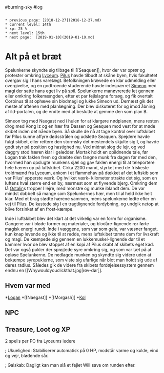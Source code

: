 #burning-sky #log

```ad-info

* previous page: [2018-12-27](2018-12-27.md)
* current level: 14th
* xp: 25 %
* next level: 15th
* next page:  [2019-01-10](2019-01-10.md) 
```

# Alt på et bræt  
Spelunkerne skyndte sig tilbage til [[Seaquen]], hvor der var oprør og protester omkring [Lyceum](Lyceum.md). [Pilus](Pilus.md) havde tilbudt at skåne byen, hvis fakultetet overgav sig I hans varetægt. Befolkningen krævede en klar udmelding eller overgivelse, og en godtroende studerende havde indespærret [Simeon](Simeon%20Gohannach.md) med magi der satte hans eget liv på spil. Spelunkerne manøvrerede let gennem eller omkring folkemængden, efter et par fejlslagne forsøg, og fik overtalt Corbinus til at ophæve sin blodmagi og lukke Simeon ud. Dernæst gik det meste af aftenen med planlægning. Der blev diskuteret for og imod åbning af ild-portalen, og de endte med at beslutte at gemme den som plan B. 
Simeon tog med Naegast ned i hulen for at klargøre nødplanen, mens resten drog med Kong Iz og en hær fra Dassen og Seaquen mod vest for at møde skibet inden det nåede byen. Så skulle de nå at tage kontrol over luftskibet før Pilus kunne affyre dødsstrålen og udslette Seaquen. Spejdere havde fulgt skibet, eller rettere den stormsky det mestendels skjulte sig I, og havde godt styr på position og hastighed nu. Ved midnat slog de lejr, og ved daggry stod hæren klar i geledder. Mortak holdt en opildnende tale, før Logan trak faklen frem og dræbte den fangne munk fra dagen før med den, hvormed han opslugte munkens sjæl og gav faklen energi til at teleportere hele hæren op på luftskibet. Cirka 2200 mand, styrket med de friskeste troldmænd fra Lyceum, ankom i et flammehav på dækket af det luftskib som var Pilus' ypperste værk. Og hvilket værk- kilometer strakte det sig, som en luftens hval større end en by, nærmest som et flyvende bjerg. Omkring dem lå [Ostalin](Ostalin.md)s tropper I lejre, med monstre og munke iblandt dem. De var mindst dobbelt så mange som Spelunkernes hær, men til al held ikke helt klar. Med et brag stødte hærene sammen, mens spelunkerne ledte efter en vej til Pilus. De kastede sig I en tragtlignende fordybning, og undgik netop at blive forsinket af en frost-kæmpe.
Inde i luftskibet blev det klart at det virkelig var en form for organisme. Gangene var i bløde former og materialer, og blodåre-lignende rør førte magisk energi rundt. Inde i væggene, som var som gele, var væsner fanget, kun knap levende og ikke til at redde, mens luftskibet tømte dem for livskraft og magi. De kæmpede sig gennem en lukkemuskel-lignende dør til et kammer hvor de blev stoppet af en kopi af Pilus skabt af skibets eget kød. Det var også pukler der sprøjtede syre omkring sig, og som var tæt på at opløse Spelunkerne. De nedlagde munken og skyndte sig videre uden at bekæmpe syrepuklerne, som viste sig ufarlige når blot man holdt sig ude af deres radius. Således gik de videre fra skibets fordøjelsessystem gennem endnu en [[Whywouldyouclickthat.jpg|røv-dør]].  
## Hvem var med 
*[Logan](Logan.md)
*[[Naegast]]
*[[Morgash]]
*[Kol](Kol%20Hakkavod.md)
## NPC 
## Treasure, Loot og XP 
2 spells per PC fra Lyceums ledere
; Ukuelighed: Stabiliserer automatisk på 0 HP, modstår varme og kulde, vind og vejr, blødende sår.
; Galskab: Dagligt kan man slå et fejlet Will save om runden efter.

